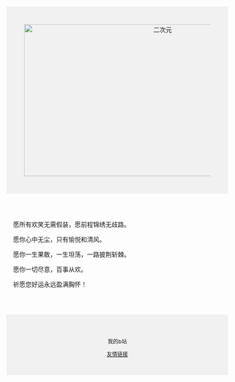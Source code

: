 <!DOCTYPE html>
<html lang="zh-CN">
  <head>
    <meta charset="utf-8">
    <meta name="viewport" content="width=device-width, initial-scale=1" />
    <title>我的位置</title>
    <style>  
      body {
        margin: 0;
      }
    </style>
  </head>
  <body>
    <div style="
    background-color:#f1f1f1;
    text-align:center;
    padding:40px;
    ">
      <img src='https://cdn.pixabay.com/photo/2024/04/22/14/21/ai-generated-8712742_1280.png'alt="二次元"width="614px" height="345">
    </div>
    <div style="
      max-width: 700px;
      margin: 30px auto;
      padding: 15px;
      line-heinght: 1.7;
      ">
      <p>愿所有欢笑无需假装，愿前程锦绣无歧路。</p>
      <p>愿你心中无尘，只有愉悦和清风。</p>
      <p>愿你一生果敢，一生坦荡，一路披荆斩棘。</p>
      <p>愿你一切尽意，百事从欢。</p>
      <p>祈愿您好运永远盈满胸怀！</p>
    </div>
    <div style="
    background-color:#f1f1f1;
    text-align:center;
    padding:40px;
    font-size:12px;
    ">
      <p>我的b站</p>
      <a href="https://space.bilibili.com/472949770">友情链接</a>
    </div>
  </body>
</html>
